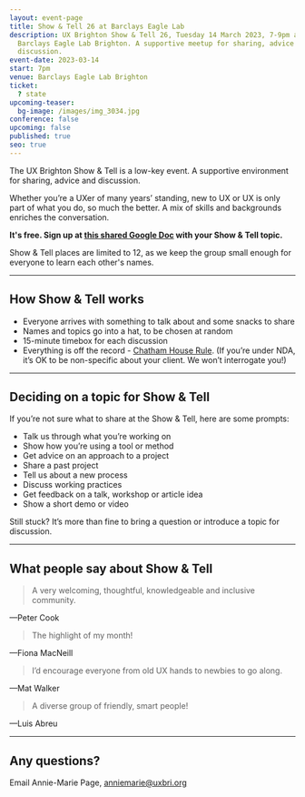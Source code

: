 ```yaml
---
layout: event-page
title: Show & Tell 26 at Barclays Eagle Lab
description: UX Brighton Show & Tell 26, Tuesday 14 March 2023, 7-9pm at the
  Barclays Eagle Lab Brighton. A supportive meetup for sharing, advice and
  discussion.
event-date: 2023-03-14
start: 7pm
venue: Barclays Eagle Lab Brighton
ticket:
  ? state
upcoming-teaser:
  bg-image: /images/img_3034.jpg
conference: false
upcoming: false
published: true
seo: true
---
```

The UX Brighton Show & Tell is a low-key event. A supportive environment for sharing, advice and discussion.

Whether you’re a UXer of many years’ standing, new to UX or UX is only part of what you do, so much the better. A mix of skills and backgrounds enriches the conversation.

**It's free. Sign up at [this shared Google Doc](https://docs.google.com/document/d/1om65ZujW-ZqMgOw1qsZqjx1vBm-cbBzOVkIyQsz_JeE/edit?usp=sharing) with your Show & Tell topic.**

Show & Tell places are limited to 12, as we keep the group small enough for everyone to learn each other's names.

- - -

## How Show & Tell works

* Everyone arrives with something to talk about and some snacks to share
* Names and topics go into a hat, to be chosen at random
* 15-minute timebox for each discussion
* Everything is off the record - [Chatham House Rule](https://www.chathamhouse.org/chatham-house-rule). (If you’re under NDA, it’s OK to be non-specific about your client. We won’t interrogate you!)

- - -

## Deciding on a topic for Show & Tell

If you’re not sure what to share at the Show & Tell, here are some prompts:

* Talk us through what you’re working on
* Show how you’re using a tool or method
* Get advice on an approach to a project
* Share a past project
* Tell us about a new process
* Discuss working practices
* Get feedback on a talk, workshop or article idea
* Show a short demo or video

Still stuck? It’s more than fine to bring a question or introduce a topic for discussion.

- - -

## What people say about Show & Tell

> A very welcoming, thoughtful, knowledgeable and inclusive community.

—Peter Cook

> The highlight of my month!

—Fiona MacNeill

> I’d encourage everyone from old UX hands to newbies to go along.

—Mat Walker

> A diverse group of friendly, smart people!

—Luis Abreu

- - -

## Any questions?

Email Annie-Marie Page, [anniemarie@uxbri.org](mailto:anniemarie@uxbri.org)